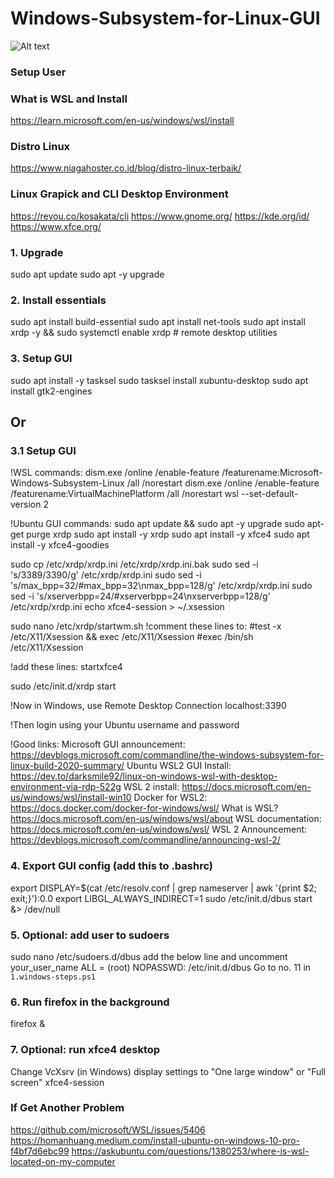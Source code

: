 # Windows-Subsystem-for-Linux-GUI

![Alt text](https://learn.microsoft.com/id-id/windows/images/windows-linux-dev-env.png)

### Setup User

### What is WSL and Install
https://learn.microsoft.com/en-us/windows/wsl/install

### Distro Linux
https://www.niagahoster.co.id/blog/distro-linux-terbaik/

### Linux Grapick and CLI Desktop Environment
https://revou.co/kosakata/cli
https://www.gnome.org/
https://kde.org/id/
https://www.xfce.org/


### 1. Upgrade
sudo apt update 
sudo apt -y upgrade

### 2. Install essentials
sudo apt install build-essential
sudo apt install net-tools
sudo apt install xrdp -y && sudo systemctl enable xrdp # remote desktop utilities


### 3. Setup GUI
sudo apt install -y tasksel
sudo tasksel install xubuntu-desktop
sudo apt install gtk2-engines

## Or


### 3.1 Setup GUI
!WSL commands:
dism.exe /online /enable-feature /featurename:Microsoft-Windows-Subsystem-Linux /all /norestart
dism.exe /online /enable-feature /featurename:VirtualMachinePlatform /all /norestart
wsl --set-default-version 2

!Ubuntu GUI commands:
sudo apt update && sudo apt -y upgrade
sudo apt-get purge xrdp
sudo apt install -y xrdp
sudo apt install -y xfce4
sudo apt install -y xfce4-goodies

sudo cp /etc/xrdp/xrdp.ini /etc/xrdp/xrdp.ini.bak
sudo sed -i 's/3389/3390/g' /etc/xrdp/xrdp.ini
sudo sed -i 's/max_bpp=32/#max_bpp=32\nmax_bpp=128/g' /etc/xrdp/xrdp.ini
sudo sed -i 's/xserverbpp=24/#xserverbpp=24\nxserverbpp=128/g' /etc/xrdp/xrdp.ini
echo xfce4-session > ~/.xsession

sudo nano /etc/xrdp/startwm.sh
!comment these lines to:
#test -x /etc/X11/Xsession && exec /etc/X11/Xsession
#exec /bin/sh /etc/X11/Xsession

!add these lines:
startxfce4

sudo /etc/init.d/xrdp start

!Now in Windows, use Remote Desktop Connection
localhost:3390

!Then login using your Ubuntu username and password

!Good links:
Microsoft GUI announcement: https://devblogs.microsoft.com/commandline/the-windows-subsystem-for-linux-build-2020-summary/
Ubuntu WSL2 GUI Install:
https://dev.to/darksmile92/linux-on-windows-wsl-with-desktop-environment-via-rdp-522g
WSL 2 install: https://docs.microsoft.com/en-us/windows/wsl/install-win10
Docker for WSL2: https://docs.docker.com/docker-for-windows/wsl/
What is WSL? https://docs.microsoft.com/en-us/windows/wsl/about
WSL documentation: https://docs.microsoft.com/en-us/windows/wsl/
WSL 2 Announcement: https://devblogs.microsoft.com/commandline/announcing-wsl-2/


### 4. Export GUI config (add this to .bashrc)
export DISPLAY=$(cat /etc/resolv.conf | grep nameserver | awk '{print $2; exit;}'):0.0
export LIBGL_ALWAYS_INDIRECT=1
sudo /etc/init.d/dbus start &> /dev/null


### 5. Optional: add user to sudoers
sudo nano /etc/sudoers.d/dbus
add the below line and uncomment
your_user_name ALL = (root) NOPASSWD: /etc/init.d/dbus
Go to no. 11 in `1.windows-steps.ps1`

### 6. Run firefox in the background
firefox &

### 7. Optional: run xfce4 desktop
Change VcXsrv (in Windows) display settings to "One large window" or "Full screen"
xfce4-session

### If Get Another Problem
https://github.com/microsoft/WSL/issues/5406
https://homanhuang.medium.com/install-ubuntu-on-windows-10-pro-f4bf7d6ebc99
https://askubuntu.com/questions/1380253/where-is-wsl-located-on-my-computer
